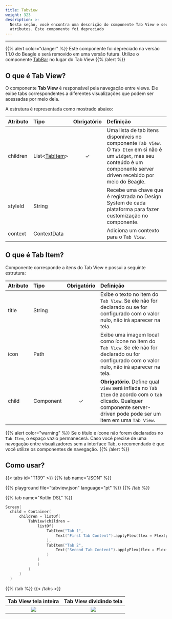```yaml
---
title: Tabview
weight: 323
description: >-
  Nesta seção, você encontra uma descrição do componente Tab View e seus
  atributos. Este componente foi depreciado
---
```


---

{{% alert color="danger" %}}
Este componente foi depreciado na versão 1.1.0 do Beagle e será removido em uma versão futura. Utilize o componente [TabBar](/pt/api/componentes/ui/tabbar) no lugar do Tab View
{{% /alert %}}

## O que é Tab View?

O componente **Tab View** é responsável pela navegação entre views. Ele exibe tabs correspondentes a diferentes visualizações que podem ser acessadas por meio dela.

A estrutura é representada como mostrado abaixo: 

| **Atributo** | **Tipo** | Obrigatório | **Definição** |
| :--- | :--- | :---: | :--- |
| children | List&lt;[TabItem](#o-que-é-tab-item)&gt; | ✓ | Uma lista de tab itens disponíveis no componente `Tab View`. O `Tab Item` em si não é um `widget`, mas seu conteúdo é um componente server driven recebido por meio do Beagle.  |
| styleId | String |    | Recebe uma chave que é registrada no Design System de cada plataforma para fazer customização no componente. |
| context | ContextData |  | Adiciona um contexto para o `Tab View`. |

## O que é Tab **Item?**

Componente corresponde a itens do Tab View e possui a seguinte estrutura: 

| **Atributo** | **Tipo** | Obrigatório | **Definição** |
| :--- | :--- | :---: | :--- |
| title | String |   | Exibe o texto no item do `Tab View`. Se ele não for declarado ou se for configurado com o valor nulo, não irá aparecer na tela.  |
| icon | Path |   | Exibe uma imagem local como ícone no item do `Tab View`. Se ele não for declarado ou for configurado com o valor nulo, não irá aparecer na tela.  |
| child | Component | ✓ | **Obrigatório.** Define qual `view` será inflada no `Tab Item` de acordo com o `tab` clicado. Qualquer componente server-driven pode pode ser um item em uma `Tab View`. |

{{% alert color="warning" %}}
Se o título e ícone não forem declarados no `Tab Item`, o espaço vazio permanecerá. Caso você precise de uma navegação entre visualizadores sem a interface Tab, o recomendado é que você utilize os componentes de navegação. 
{{% /alert %}}

## Como usar?

{{< tabs id="T139" >}}
{{% tab name="JSON" %}}
<!-- json-playground:tabview.json
{
   "_beagleComponent_":"beagle:screenComponent",
   "child":{
      "_beagleComponent_":"beagle:tabView",
      "children":[
         {
            "title":"Tab 1",
            "child":{
               "_beagleComponent_":"beagle:text",
               "text":"First Tab Content",
               "style":{
                  "flex":{
                     "grow":1
                  }
               }
            }
         },
         {
            "title":"Tab 2",
            "child":{
               "_beagleComponent_":"beagle:text",
               "text":"Second Tab Content",
               "style":{
                  "flex":{
                     "grow":1
                  }
               }
            }
         }
      ]
   }
}
-->
{{% playground file="tabview.json" language="pt" %}}
{{% /tab %}}

{{% tab name="Kotlin DSL" %}}
```kotlin
Screen(
  child = Container(
      children = listOf(
          TabView(children =
              listOf(
                  TabItem("Tab 1",
                      Text("First Tab Content").applyFlex(flex = Flex(grow = 1.0))
                  ),
                  TabItem("Tab 2",
                      Text("Second Tab Content").applyFlex(flex = Flex(grow = 1.0))
                  )
              )
              )
          )
      )
  )
```
{{% /tab %}}
{{< /tabs >}}

| Tab View tela inteira | Tab View dividindo tela |
| :---: | :---: |
| ![](/beagle-tab-view.gif) | ![](/beagle-tab-view-meia-tela.gif) |
